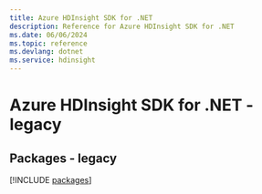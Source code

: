 ```yaml
---
title: Azure HDInsight SDK for .NET
description: Reference for Azure HDInsight SDK for .NET
ms.date: 06/06/2024
ms.topic: reference
ms.devlang: dotnet
ms.service: hdinsight
---
```

# Azure HDInsight SDK for .NET - legacy
## Packages - legacy
[!INCLUDE [packages](hdinsight-index.md)]